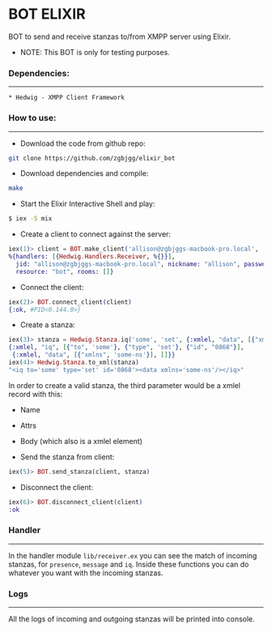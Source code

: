 BOT ELIXIR
==========

BOT to send and receive stanzas to/from XMPP server using Elixir.

* NOTE: This BOT is only for testing purposes.

### **Dependencies:**
***

	* Hedwig - XMPP Client Framework

### **How to use:**
***

* Download the code from github repo:

```bash
git clone https://github.com/zgbjgg/elixir_bot
```

* Download dependencies and compile:

```bash
make 
```

* Start the Elixir Interactive Shell and play:

```bash
$ iex -S mix
```

* Create a client to connect against the server:

```elixir
iex(1)> client = BOT.make_client('allison@zgbjggs-macbook-pro.local', '123456')
%{handlers: [{Hedwig.Handlers.Receiver, %{}}],
  jid: "allison@zgbjggs-macbook-pro.local", nickname: "allison", password: "123456",
  resource: "bot", rooms: []}
```

* Connect the client:

```elixir
iex(2)> BOT.connect_client(client)
{:ok, #PID<0.144.0>}
```

* Create a stanza:

```elixir
iex(3)> stanza = Hedwig.Stanza.iq('some', 'set', {:xmlel, "data", [{"xmlns", 'some-ns'}], []})   
{:xmlel, "iq", [{"to", 'some'}, {"type", 'set'}, {"id", "0868"}],
 {:xmlel, "data", [{"xmlns", 'some-ns'}], []}}
iex(4)> Hedwig.Stanza.to_xml(stanza)
"<iq to='some' type='set' id='0868'><data xmlns='some-ns'/></iq>"
```

In order to create a valid stanza, the third parameter would be a xmlel record with this:

* Name 
* Attrs
* Body (which also is a xmlel element)


* Send the stanza from client:

```elixir
iex(5)> BOT.send_stanza(client, stanza)
```

* Disconnect the client:

```elixir
iex(6)> BOT.disconnect_client(client)
:ok
```

### **Handler**
***

In the handler module `lib/receiver.ex` you can see the match of incoming stanzas, for `presence`, `message` and `iq`. Inside these functions you can do whatever you want with the incoming stanzas.

### **Logs**
***

All the logs of incoming and outgoing stanzas will be printed into console.

